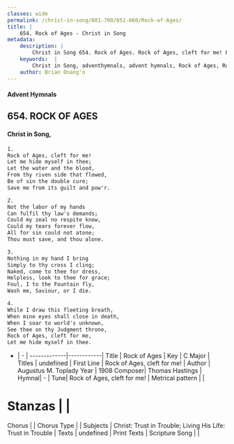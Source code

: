 ```yaml
---
classes: wide
permalink: /christ-in-song/601-700/651-660/Rock-of-Ages/
title: |
    654. Rock of Ages - Christ in Song
metadata:
    description: |
        Christ in Song 654. Rock of Ages. Rock of Ages, cleft for me! Let me hide myself in thee; Let the water and the blood, From thy riven side that flowed, Be of sin the double cure; Save me from its guilt and pow'r.
    keywords:  |
        Christ in Song, adventhymnals, advent hymnals, Rock of Ages, Rock of Ages, cleft for me!. 
    author: Brian Onang'o
---
```


#### Advent Hymnals
## 654. ROCK OF AGES
####  Christ in Song,

```txt
1.
Rock of Ages, cleft for me!
Let me hide myself in thee;
Let the water and the blood,
From thy riven side that flowed,
Be of sin the double cure;
Save me from its guilt and pow'r.

2.
Not the labor of my hands
Can fulfil thy law's demands;
Could my zeal no respite know,
Could my tears forever flow,
All for sin could not atone;
Thou must save, and thou alone.

3.
Nothing in my hand I bring
Simply to thy cross I cling;
Naked, come to thee for dress,
Helpless, look to thee for grace;
Foul, I to the Fountain fly,
Wash me, Saviour, or I die.

4.
While I draw this fleeting breath,
When mine eyes shall close in death,
When I soar to world's unknown,
See thee on thy Judgment throne,
Rock of Ages, cleft for me,
Let me hide myself in thee.

```

- |   -  |
-------------|------------|
Title | Rock of Ages |
Key | C Major |
Titles | undefined |
First Line | Rock of Ages, cleft for me! |
Author | Augustus M. Toplady
Year | 1908
Composer| Thomas Hastings |
Hymnal|  - |
Tune| Rock of Ages, cleft for me! |
Metrical pattern | |
# Stanzas |  |
Chorus |  |
Chorus Type |  |
Subjects | Christ: Trust in Trouble; Living His Life: Trust in Trouble |
Texts | undefined |
Print Texts | 
Scripture Song |  |
    
